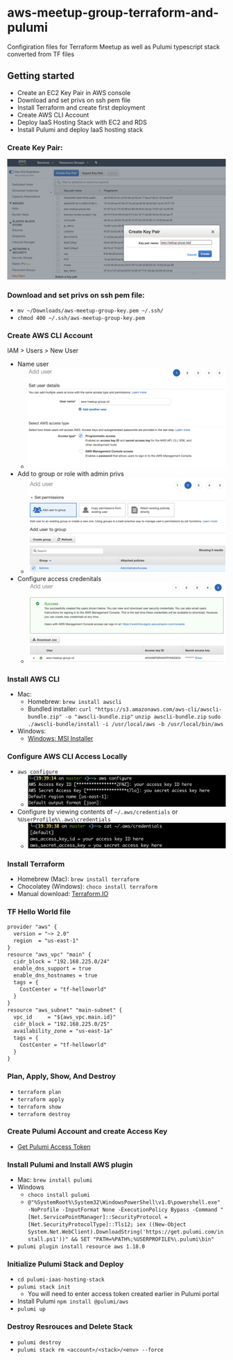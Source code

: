 # aws-meetup-group-terraform-and-pulumi
Configiration files for Terraform Meetup as well as Pulumi typescript stack converted from TF files

## Getting started
 * Create an EC2 Key Pair in AWS console
 * Download and set privs on ssh pem file
 * Install Terraform and create first deployment
 * Create AWS CLI Account
 * Deploy IaaS Hosting Stack with EC2 and RDS
 * Install Pulumi and deploy IaaS hosting stack

### Create Key Pair:
![Create Key Pair](images/ec2KeyPair.png "Create Key Pair")

### Download and set privs on ssh pem file:
* `mv ~/Downloads/aws-meetup-group-key.pem ~/.ssh/`
* `chmod 400 ~/.ssh/aws-meetup-group-key.pem`

### Create AWS CLI Account
IAM > Users > New User
* Name user
    - ![Name User](images/newUser.png "New User")
* Add to group or role with admin privs
    - ![Add User To Group](images/addUserToGroup.png "Add User To Group")
* Configure access credenitals
    - ![Configure Credentials](images/newUserAccessCredentials.png "Configure Credentials")

### Install AWS CLI
* Mac: 
    - Homebrew: `brew install awscli `
    - Bundled installer:
        `curl "https://s3.amazonaws.com/aws-cli/awscli-bundle.zip" -o "awscli-bundle.zip"`
        `unzip awscli-bundle.zip`
        `sudo ./awscli-bundle/install -i /usr/local/aws -b /usr/local/bin/aws`
* Windows:
    - [Windows: MSI Installer](https://docs.aws.amazon.com/cli/latest/userguide/install-windows.html#install-msi-on-windows)

### Configure AWS CLI Access Locally
* `aws configure`
    - ![Configure Credentials](images/awsConfigure.png "Configure Credentials")
* Configure by viewing contents of `~/.aws/credentials` or `%UserProfile%\.aws\credentials`
    - ![Verify Credentials](images/awsConfigureVerification.png "Verify Credentials")

### Install Terraform
* Homebrew (Mac): `brew install terraform`
* Chocolatey (Windows): `choco install terraform`
* Manual download: [Terraform.IO](https://www.terraform.io/downloads.html)

### TF Hello World file
```
provider "aws" {
  version = "~> 2.0"
  region  = "us-east-1"
}
resource "aws_vpc" "main" {
  cidr_block = "192.168.225.0/24"
  enable_dns_support = true
  enable_dns_hostnames = true
  tags = {
    CostCenter = "tf-helloworld"
  }
}
resource "aws_subnet" "main-subnet" {
  vpc_id     = "${aws_vpc.main.id}"
  cidr_block = "192.168.225.0/25"
  availability_zone = "us-east-1a"
  tags = {
    CostCenter = "tf-helloworld"
  }
}
```


### Plan, Apply, Show, And Destroy
* `terraform plan`
* `terraform apply`
* `terraform show`
* `terraform destroy`

### Create Pulumi Account and create Access Key
* [Get Pulumi Access Token](https://app.pulumi.com/account/tokens)

### Install Pulumi and Install AWS plugin
* Mac: `brew install pulumi`
* Windows
    - `choco install pulumi`
    - `@"%SystemRoot%\System32\WindowsPowerShell\v1.0\powershell.exe" -NoProfile -InputFormat None -ExecutionPolicy Bypass -Command "[Net.ServicePointManager]::SecurityProtocol = [Net.SecurityProtocolType]::Tls12; iex ((New-Object System.Net.WebClient).DownloadString('https://get.pulumi.com/install.ps1'))" && SET "PATH=%PATH%;%USERPROFILE%\.pulumi\bin"`
* `pulumi plugin install resource aws 1.18.0`

### Initialize Pulumi Stack and Deploy
* `cd pulumi-iaas-hosting-stack`
* `pulumi stack init`
    - You will need to enter access token created earlier in Pulumi portal
* Install Pulumi `npm install @pulumi/aws`
* `pulumi up`

### Destroy Resrouces and Delete Stack
* `pulumi destroy`
* `pulumi stack rm <account>/<stack>/<env> --force`


